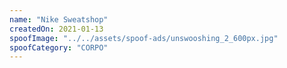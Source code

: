```yaml
---
name: "Nike Sweatshop"
createdOn: 2021-01-13
spoofImage: "../../assets/spoof-ads/unswooshing_2_600px.jpg"
spoofCategory: "CORPO"
---
```

